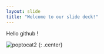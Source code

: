 ```yaml
---
layout: slide
title: "Welcome to our slide deck!"
---
```


Hello github !

![poptocat2](https://octodex.github.com/images/poptocat_v2.png)
{: .center}
